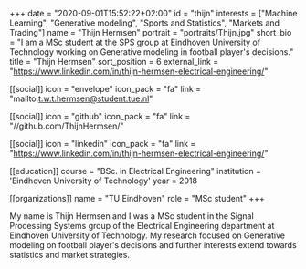 +++ 
date = "2020-09-01T15:52:22+02:00" 
id = "thijn" 
interests = ["Machine Learning", "Generative modeling", "Sports and Statistics", "Markets and Trading"] 
name = "Thijn Hermsen" 
portrait = "portraits/Thijn.jpg" 
short_bio = "I am a MSc student at the SPS group at Eindhoven University of Technology working on Generative modeling in football player's decisions." 
title = "Thijn Hermsen" 
sort_position = 6
external_link = "https://www.linkedin.com/in/thijn-hermsen-electrical-engineering/"

[[social]] 
    icon = "envelope" 
    icon_pack = "fa" 
    link = "mailto:t.w.t.hermsen@student.tue.nl"

[[social]] 
    icon = "github" 
    icon_pack = "fa" 
    link = "//github.com/ThijnHermsen/"

[[social]] 
    icon = "linkedin" 
    icon_pack = "fa" 
    link = "https://www.linkedin.com/in/thijn-hermsen-electrical-engineering/"

[[education]] 
    course = "BSc. in Electrical Engineering" 
    institution = 'Eindhoven University of Technology' 
    year = 2018

[[organizations]] 
    name = "TU Eindhoven" 
    role = "MSc student"
+++

My name is Thijn Hermsen and I was a MSc student in the Signal Processing Systems group of the Electrical Engineering department at Eindhoven University of Technology. My research focused on Generative modeling on football player's decisions and further interests extend towards statistics and market strategies.